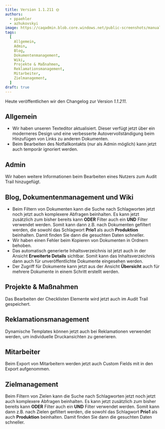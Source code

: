 ```yaml
---
title: Version 1.1.211 🌞
authors:
  - ppaehler
  - azhukovskyi
image: https://caqadmin.blob.core.windows.net/public-screenshots/manual-screenshots/ai-release-notes.png
tags:
  [
    Allgemein,
    Admin,
    Blog,
    Dokumentenmanagement,
    Wiki,
    Projekte & Maßnahmen,
    Reklamationsmanagement,
    Mitarbeiter,
    Zielmanagement,
  ]
draft: true
---
```


Heute veröffentlichen wir den Changelog zur Version _1.1.211_.

<!--truncate-->

## Allgemein

- Wir haben unseren Texteditor aktualisiert. Dieser verfügt jetzt über ein moderneres Design und eine verbesserte Autovervollständigung beim Hinzufügen von Links zu anderen Dokumenten.
- Beim Bearbeiten des Notfallkontakts (nur als Admin möglich) kann jetzt auch temporär ignoriert werden.

## Admin

Wir haben weitere Informationen beim Bearbeiten eines Nutzers zum Audit Trail hinzugefügt.

## Blog, Dokumentenmanagement und Wiki

- Beim Filtern von Dokumenten kann die Suche nach Schlagworten jetzt noch jetzt auch komplexere Abfragen beinhalten. Es kann jetzt zusätzlich zum bisher bereits kann **ODER** Filter auch ein **UND** Filter verwendet werden. Somit kann dann z.B. nach Dokumenten gefiltert werden, die sowohl das Schlagwort **Prio1** als auch **Produktion** beinhalten. Damit finden Sie dann die gesuchten Daten schneller.
- Wir haben einen Fehler beim Kopieren von Dokumenten in Ordnern behoben.
- Das automatisch generierte Inhaltsverzeichnis ist jetzt auch in der Ansicht **Erweiterte Details** sichtbar. Somit kann das Inhaltsverzeichnis dann auch für unveröffentlichte Dokumente eingesehen werden.
- Der Zugriff für Dokumente kann jetzt aus der Ansicht **Übersicht** auch für mehrere Dokumente in einem Schritt erstellt werden.

## Projekte & Maßnahmen

Das Bearbeiten der Checklisten Elemente wird jetzt auch im Audit Trail gespeichert.

## Reklamationsmanagement

Dynamische Templates können jetzt auch bei Reklamationen verwendet werden, um individuelle Druckansichten zu generieren.

## Mitarbeiter

Beim Export von Mitarbeitern werden jetzt auch Custom Fields mit in den Export aufgenommen.

## Zielmanagement

Beim Filtern von Zielen kann die Suche nach Schlagworten jetzt noch jetzt auch komplexere Abfragen beinhalten. Es kann jetzt zusätzlich zum bisher bereits kann **ODER** Filter auch ein **UND** Filter verwendet werden. Somit kann dann z.B. nach Zielen gefiltert werden, die sowohl das Schlagwort **Prio1** als auch **Produktion** beinhalten. Damit finden Sie dann die gesuchten Daten schneller.
